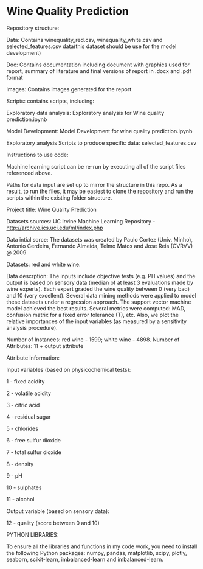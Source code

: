 # Wine Quality Prediction

Repository structure:


Data: Contains winequality_red.csv, winequality_white.csv and selected_features.csv data(this dataset should be use for the model development)


Doc: Contains documentation including document with graphics used for report, summary of literature and final versions of report in .docx and .pdf format


Images: Contains images generated for the report


Scripts: contains scripts, including:


Exploratory data analysis: Exploratory analysis for Wine quality prediction.ipynb


Model Development: Model Development for wine quality prediction.ipynb


Exploratory analysis Scripts to produce specific data: selected_features.csv


Instructions to use code:

Machine learning script can be re-run by executing all of the script files referenced above.

Paths for data input are set up to mirror the structure in this repo. As a result, to run the files, it may be easiest to clone the repository and run the scripts within the existing folder structure.

Project title: Wine Quality Prediction

Datasets sources: UC Irvine Machine Learning Repository -  http://archive.ics.uci.edu/ml/index.php

Data intial sorce: The datasets was created by Paulo Cortez (Univ. Minho), Antonio Cerdeira, Fernando Almeida, Telmo Matos and Jose Reis (CVRVV) @ 2009

Datasets: red and white wine.
  
Data descrption: The inputs include objective tests (e.g. PH values) and the output is based on sensory data (median of at least 3 evaluations made by wine experts). Each expert graded the wine quality between 0 (very bad) and 10 (very excellent). Several data mining methods were applied to model these datasets under a regression approach. The support vector machine model achieved the best results. Several metrics were computed: MAD, confusion matrix for a fixed error tolerance (T), etc. Also, we plot the relative importances of the input variables (as measured by a sensitivity analysis procedure).

Number of Instances: red wine - 1599; white wine - 4898. 
Number of Attributes: 11 + output attribute

Attribute information:

   Input variables (based on physicochemical tests):
   
   1 - fixed acidity
   
   2 - volatile acidity
   
   3 - citric acid
   
   4 - residual sugar
   
   5 - chlorides
   
   6 - free sulfur dioxide
   
   7 - total sulfur dioxide
   
   8 - density
   
   9 - pH
   
   10 - sulphates

  11 - alcohol

  Output variable (based on sensory data):
  
   12 - quality (score between 0 and 10)

PYTHON LIBRARIES:

To ensure all the libraries and functions in my code work, you need to install the following Python packages:
numpy, pandas, matplotlib, scipy, plotly, seaborn, scikit-learn, imbalanced-learn and imbalanced-learn.

